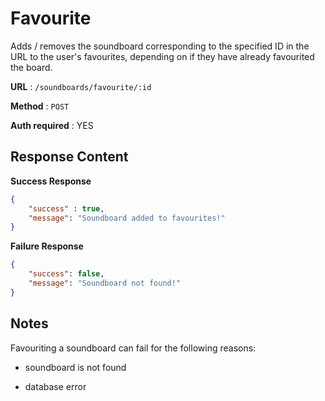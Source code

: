 # Favourite

Adds / removes the soundboard corresponding to the specified ID in the URL
to the user's favourites, depending on if they have already favourited
the board.

**URL** : `/soundboards/favourite/:id`

**Method** : `POST`

**Auth required** : YES

## Response Content

**Success Response**

```json
{
    "success" : true,
    "message": "Soundboard added to favourites!"
}
```

**Failure Response**


```json
{
    "success": false,
    "message": "Soundboard not found!"
}
```

## Notes

Favouriting a soundboard can fail for the following reasons:

* soundboard is not found

* database error
